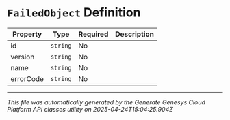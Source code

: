 # `FailedObject` Definition

| Property | Type | Required | Description |
|----------|------|----------|-------------|
| id | `string` | No |  |
| version | `string` | No |  |
| name | `string` | No |  |
| errorCode | `string` | No |  |

---

*This file was automatically generated by the Generate Genesys Cloud Platform API classes utility on 2025-04-24T15:04:25.904Z*